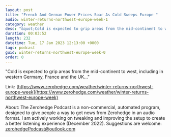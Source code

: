 ```yaml
---
layout: post
title: "French And German Power Prices Soar As Cold Sweeps Europe "
audio: winter-returns-northwest-europe-week-1
category: weather
desc: "&quot;Cold is expected to grip areas from the mid-continent to west, including in western Germany, France and the UK...&quot; "
duration: 00:03:52
length: 232
datetime: Tue, 17 Jan 2023 12:13:00 +0000
tags: podcast
guid: winter-returns-northwest-europe-week-0
order: 0
---
```

&quot;Cold is expected to grip areas from the mid-continent to west, including in western Germany, France and the UK...&quot; 

Link: [https://www.zerohedge.com/weather/winter-returns-northwest-europe-week](https://www.zerohedge.com/weather/winter-returns-northwest-europe-week)

About: The Zerohedge Podcast is a non-commercial, automated program, designed to give people a way to get news from Zerohedge in an audio format.  I am actively working on tweaking and improving the setup to create a better listening experience (December 2022).  Suggestions are welcome: [zerohedgePodcast@outlook.com](mailto:zerohedgePodcast@outlook.com)